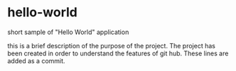 # hello-world
short sample of "Hello World" application

this is a brief description of the purpose of the project.
The project has been created in order to understand the features of git hub.
These lines are added as a commit. 

